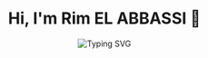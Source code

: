 <h1 align="center">Hi, I'm Rim EL ABBASSI 👋</h1>

<p align="center">
  <img src="https://readme-typing-svg.herokuapp.com?font=Fira+Code&size=24&duration=3000&pause=1000&center=true&vCenter=true&width=600&lines=Crafting+Software+with+Passion+❤️‍🔥;Turning+Ideas+into+Code+🚀;From+Code+to+Cloud+☁️;Coding+the+Future,+One+App+at+a+Time+📱;Dream.+Build.+Deploy.+🚢" alt="Typing SVG" />
</p>
